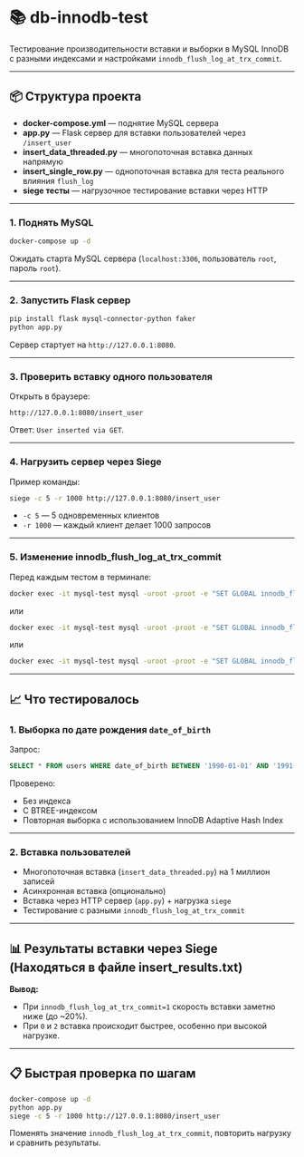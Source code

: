 # 📚 db-innodb-test

Тестирование производительности вставки и выборки в MySQL InnoDB с разными индексами и настройками `innodb_flush_log_at_trx_commit`.

---

## 📦 Структура проекта

- **docker-compose.yml** — поднятие MySQL сервера
- **app.py** — Flask сервер для вставки пользователей через `/insert_user`
- **insert_data_threaded.py** — многопоточная вставка данных напрямую
- **insert_single_row.py** — однопоточная вставка для теста реального влияния `flush_log`
- **siege тесты** — нагрузочное тестирование вставки через HTTP

---

### 1. Поднять MySQL

```bash
docker-compose up -d
```

Ожидать старта MySQL сервера (`localhost:3306`, пользователь `root`, пароль `root`).

---

### 2. Запустить Flask сервер

```bash
pip install flask mysql-connector-python faker
python app.py
```
Сервер стартует на `http://127.0.0.1:8080`.

---

### 3. Проверить вставку одного пользователя

Открыть в браузере:

```
http://127.0.0.1:8080/insert_user
```

Ответ: `User inserted via GET`.

---

### 4. Нагрузить сервер через Siege

Пример команды:

```bash
siege -c 5 -r 1000 http://127.0.0.1:8080/insert_user
```

- `-c 5` — 5 одновременных клиентов
- `-r 1000` — каждый клиент делает 1000 запросов

---

### 5. Изменение innodb_flush_log_at_trx_commit

Перед каждым тестом в терминале:

```bash
docker exec -it mysql-test mysql -uroot -proot -e "SET GLOBAL innodb_flush_log_at_trx_commit=0;"
```
или
```bash
docker exec -it mysql-test mysql -uroot -proot -e "SET GLOBAL innodb_flush_log_at_trx_commit=1;"
```
или
```bash
docker exec -it mysql-test mysql -uroot -proot -e "SET GLOBAL innodb_flush_log_at_trx_commit=2;"
```

---

## 📈 Что тестировалось

### 1. Выборка по дате рождения `date_of_birth`

Запрос:

```sql
SELECT * FROM users WHERE date_of_birth BETWEEN '1990-01-01' AND '1991-01-01' LIMIT 100;
```

Проверено:
- Без индекса
- С BTREE-индексом
- Повторная выборка с использованием InnoDB Adaptive Hash Index

---

### 2. Вставка пользователей

- Многопоточная вставка (`insert_data_threaded.py`) на 1 миллион записей
- Асинхронная вставка (опционально)
- Вставка через HTTP сервер (`app.py`) + нагрузка `siege`
- Тестирование с разными `innodb_flush_log_at_trx_commit`

---

## 📊 Результаты вставки через Siege (Находяться в файле insert_results.txt)


**Вывод:**  
- При `innodb_flush_log_at_trx_commit=1` скорость вставки заметно ниже (до ~20%).
- При `0` и `2` вставка происходит быстрее, особенно при высокой нагрузке.

---

## 📋 Быстрая проверка по шагам

```bash
docker-compose up -d
python app.py
siege -c 5 -r 1000 http://127.0.0.1:8080/insert_user
```
Поменять значение `innodb_flush_log_at_trx_commit`, повторить нагрузку и сравнить результаты.

